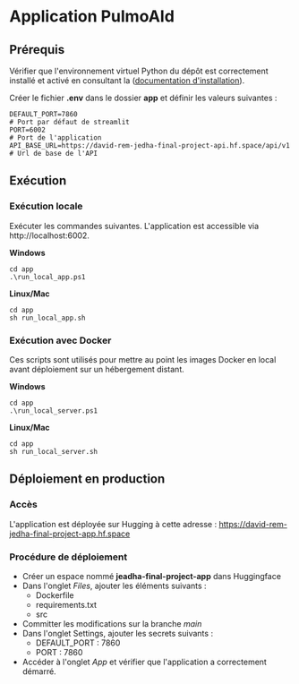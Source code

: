 
# Application PulmoAId

## Prérequis

Vérifier que l'environnement virtuel Python du dépôt est correctement installé et activé en consultant la ([documentation d'installation](../README.md#installation)).

Créer le fichier **.env** dans le dossier **app** et définir les valeurs suivantes :

```
DEFAULT_PORT=7860                                                         # Port par défaut de streamlit
PORT=6002                                                                 # Port de l'application
API_BASE_URL=https://david-rem-jedha-final-project-api.hf.space/api/v1    # Url de base de l'API
```

## Exécution

### Exécution locale

Exécuter les commandes suivantes. L'application est accessible via http://localhost:6002.

**Windows**

```
cd app
.\run_local_app.ps1
```

**Linux/Mac**

```
cd app
sh run_local_app.sh
```

### Exécution avec Docker

Ces scripts sont utilisés pour mettre au point les images Docker en local avant déploiement sur un hébergement distant.

**Windows**

```
cd app
.\run_local_server.ps1
```

**Linux/Mac**

```
cd app
sh run_local_server.sh
```

## Déploiement en production

### Accès

L'application est déployée sur Hugging à cette adresse : https://david-rem-jedha-final-project-app.hf.space

### Procédure de déploiement

- Créer un espace nommé **jeadha-final-project-app** dans Huggingface
- Dans l'onglet *Files*, ajouter les éléments suivants :
  - Dockerfile
  - requirements.txt
  - src
- Committer les modifications sur la branche *main*
- Dans l'onglet Settings, ajouter les secrets suivants :
  - DEFAULT_PORT : 7860
  - PORT : 7860
- Accéder à l'onglet *App* et vérifier que l'application a correctement démarré.